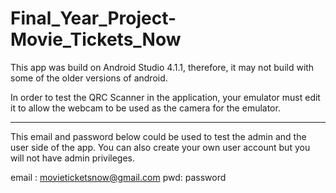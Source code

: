 # Final_Year_Project-Movie_Tickets_Now

This app was build on Android Studio 4.1.1, therefore, it may not build with some of the older versions of android.

In order to test the QRC Scanner in the application, your emulator must edit it to allow the webcam to be used as the camera for the emulator.

------------------------------------------------------------------------------------------------------------------------------------------------
 
This email and password below could be used to test the admin and the user side of the app. You can also create your own user account but you will not have admin privileges.

email : movieticketsnow@gmail.com
pwd: password



